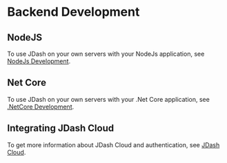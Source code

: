 # Backend Development

## NodeJS
To use JDash on your own servers with your NodeJs application, see [NodeJs Development](./nodejs-dev.md).

## Net Core
To use JDash on your own servers with your .Net Core application, see [.NetCore Development](./net-core-dev.md).

## Integrating JDash Cloud
To get more information about JDash Cloud and authentication, see [JDash Cloud](./jdash-cloud.md).